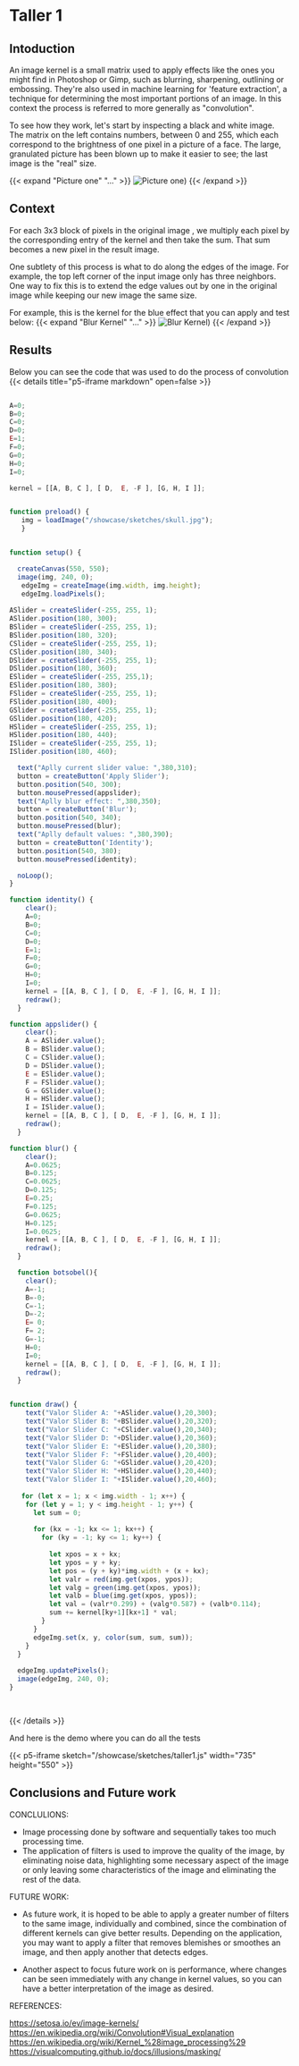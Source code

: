 # Taller 1

## Intoduction 

  An image kernel is a small matrix used to apply effects like the ones you might find in Photoshop or Gimp, such as blurring, sharpening, outlining or embossing. They're also used in machine learning for 'feature extraction', a technique for determining the most important portions of an image. In this context the process is referred to more generally as "convolution".

  To see how they work, let's start by inspecting a black and white image. The matrix on the left contains numbers, between 0 and 255, which each correspond to the brightness of one pixel in a picture of a face. The large, granulated picture has been blown up to make it easier to see; the last image is the "real" size.
  
  {{< expand "Picture one" "..." >}}
  ![Picture one](..../sketches/ej1.jpg))
  {{< /expand >}}


## Context

  For each 3x3 block of pixels in the original image , we multiply each pixel by the corresponding entry of the kernel and then take the sum. That sum becomes a new pixel in the result image. 
  
  One subtlety of this process is what to do along the edges of the image. For example, the top left corner of the input image only has three neighbors. One way to fix this is to extend the edge values out by one in the original image while keeping our new image the same size. 

  For example, this is the kernel for the blue effect that you can apply and test below: 
  {{< expand "Blur Kernel" "..." >}}
  ![Blur Kernel](/sketches/blurkernel.jpg))
  {{< /expand >}}

## Results

  
Below you can see the code that was used to do the process of convolution
 {{< details title="p5-iframe markdown" open=false >}}

```js

A=0;
B=0;
C=0;
D=0;
E=1;
F=0;
G=0;
H=0;
I=0;

kernel = [[A, B, C ], [ D,  E, -F ], [G, H, I ]]; 


function preload() {
   img = loadImage("/showcase/sketches/skull.jpg"); 
   }


function setup() {

  createCanvas(550, 550);
  image(img, 240, 0);
   edgeImg = createImage(img.width, img.height);
   edgeImg.loadPixels();
  
ASlider = createSlider(-255, 255, 1);
ASlider.position(180, 300);
BSlider = createSlider(-255, 255, 1);
BSlider.position(180, 320);
CSlider = createSlider(-255, 255, 1);
CSlider.position(180, 340);
DSlider = createSlider(-255, 255, 1);
DSlider.position(180, 360);
ESlider = createSlider(-255, 255,1);
ESlider.position(180, 380);
FSlider = createSlider(-255, 255, 1);
FSlider.position(180, 400);
GSlider = createSlider(-255, 255, 1);
GSlider.position(180, 420);
HSlider = createSlider(-255, 255, 1);
HSlider.position(180, 440);
ISlider = createSlider(-255, 255, 1);
ISlider.position(180, 460);

  text("Aplly current slider value: ",380,310);
  button = createButton('Apply Slider');
  button.position(540, 300);
  button.mousePressed(appslider);
  text("Aplly blur effect: ",380,350);
  button = createButton('Blur');
  button.position(540, 340);
  button.mousePressed(blur);
  text("Aplly default values: ",380,390);
  button = createButton('Identity');
  button.position(540, 380);
  button.mousePressed(identity);

  noLoop();
}

function identity() {
    clear();
    A=0;
    B=0;
    C=0;
    D=0;
    E=1;
    F=0;
    G=0;
    H=0;
    I=0;
    kernel = [[A, B, C ], [ D,  E, -F ], [G, H, I ]]; 
    redraw();
  }

function appslider() {
    clear();
    A = ASlider.value();
    B = BSlider.value();
    C = CSlider.value();
    D = DSlider.value();
    E = ESlider.value();
    F = FSlider.value();
    G = GSlider.value();
    H = HSlider.value();
    I = ISlider.value();
    kernel = [[A, B, C ], [ D,  E, -F ], [G, H, I ]]; 
    redraw();
  }

function blur() {
    clear();
    A=0.0625;
    B=0.125;
    C=0.0625;
    D=0.125;
    E=0.25;
    F=0.125;
    G=0.0625;
    H=0.125;
    I=0.0625;
    kernel = [[A, B, C ], [ D,  E, -F ], [G, H, I ]]; 
    redraw();
  }

  function botsobel(){
    clear();
    A=-1;
    B=-0;
    C=-1;
    D=-2;
    E= 0;
    F= 2;
    G=-1;
    H=0;
    I=0;
    kernel = [[A, B, C ], [ D,  E, -F ], [G, H, I ]]; 
    redraw();
  }


function draw() {
    text("Valor Slider A: "+ASlider.value(),20,300);
    text("Valor Slider B: "+BSlider.value(),20,320);
    text("Valor Slider C: "+CSlider.value(),20,340);
    text("Valor Slider D: "+DSlider.value(),20,360);
    text("Valor Slider E: "+ESlider.value(),20,380);
    text("Valor Slider F: "+FSlider.value(),20,400);
    text("Valor Slider G: "+GSlider.value(),20,420);
    text("Valor Slider H: "+HSlider.value(),20,440);
    text("Valor Slider I: "+ISlider.value(),20,460);
    
   for (let x = 1; x < img.width - 1; x++) {
    for (let y = 1; y < img.height - 1; y++) {
      let sum = 0; 
      
      for (kx = -1; kx <= 1; kx++) {
        for (ky = -1; ky <= 1; ky++) {
          
          let xpos = x + kx;
          let ypos = y + ky;
          let pos = (y + ky)*img.width + (x + kx);
          let valr = red(img.get(xpos, ypos));
		  let valg = green(img.get(xpos, ypos));
		  let valb = blue(img.get(xpos, ypos));
		  let val = (valr*0.299) + (valg*0.587) + (valb*0.114);
          sum += kernel[ky+1][kx+1] * val;
        }
      }
      edgeImg.set(x, y, color(sum, sum, sum));
    }
  }
  
  edgeImg.updatePixels();
  image(edgeImg, 240, 0);
}

  
```

{{< /details >}}

And here is the demo where you can do all the tests 

{{< p5-iframe sketch="/showcase/sketches/taller1.js" width="735" height="550" >}}




## Conclusions and Future work 

CONCLULIONS:

- Image processing done by software and sequentially takes too much processing time.
- The application of filters is used to improve the quality of the image, by eliminating noise data, highlighting some necessary aspect of the image or only leaving some characteristics of the image and eliminating the rest of the data.

FUTURE WORK:

- As future work, it is hoped to be able to apply a greater number of filters to the same image, individually and combined, since the combination of different kernels can give better results. Depending on the application, you may want to apply a filter that removes blemishes or smoothes an image, and then apply another that detects edges.

- Another aspect to focus future work on is performance, where changes can be seen immediately with any change in kernel values, so you can have a better interpretation of the image as desired.

REFERENCES:

https://setosa.io/ev/image-kernels/
https://en.wikipedia.org/wiki/Convolution#Visual_explanation
https://en.wikipedia.org/wiki/Kernel_%28image_processing%29
https://visualcomputing.github.io/docs/illusions/masking/
